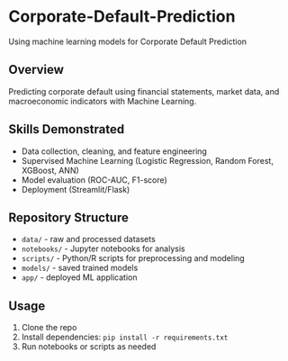 # Corporate-Default-Prediction
Using machine learning models for Corporate Default Prediction

## Overview
Predicting corporate default using financial statements, market data, and macroeconomic indicators with Machine Learning.

## Skills Demonstrated
- Data collection, cleaning, and feature engineering
- Supervised Machine Learning (Logistic Regression, Random Forest, XGBoost, ANN)
- Model evaluation (ROC-AUC, F1-score)
- Deployment (Streamlit/Flask)

## Repository Structure
- `data/` - raw and processed datasets
- `notebooks/` - Jupyter notebooks for analysis
- `scripts/` - Python/R scripts for preprocessing and modeling
- `models/` - saved trained models
- `app/` - deployed ML application

## Usage
1. Clone the repo
2. Install dependencies: `pip install -r requirements.txt`
3. Run notebooks or scripts as needed

